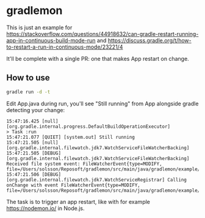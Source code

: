 # gradlemon

This is just an example for
https://stackoverflow.com/questions/44918632/can-gradle-restart-running-app-in-continuous-build-mode-run
and
https://discuss.gradle.org/t/how-to-restart-a-run-in-continuous-mode/23221/4

It'll be complete with a single PR: one that makes App restart on change.

## How to use

```bash
gradle run -d -t
```

Edit App.java during run, you'll see "Still running" from App alongside gradle detecting your change:
```
15:47:16.425 [null] [org.gradle.internal.progress.DefaultBuildOperationExecutor]
> Task :run
15:47:21.077 [QUIET] [system.out] Still running
15:47:21.505 [null] [org.gradle.internal.filewatch.jdk7.WatchServiceFileWatcherBacking]
15:47:21.505 [DEBUG] [org.gradle.internal.filewatch.jdk7.WatchServiceFileWatcherBacking] Received file system event: FileWatcherEvent{type=MODIFY, file=/Users/solsson/Reposoft/gradlemon/src/main/java/gradlemon/example/App.java}
15:47:21.506 [DEBUG] [org.gradle.internal.filewatch.jdk7.WatchServiceRegistrar] Calling onChange with event FileWatcherEvent{type=MODIFY, file=/Users/solsson/Reposoft/gradlemon/src/main/java/gradlemon/example/App.java}
```

The task is to trigger an app restart, like with for example https://nodemon.io/ in Node.js.
